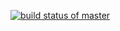 [![build status of master](https://travis-ci.org/smurray117/GitHubApi567.svg?branch=master)](https://travis-ci.org/smurray117/GitHubApi567)

